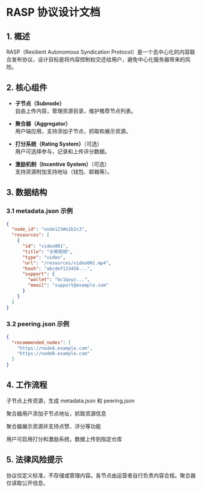 # RASP 协议设计文档

## 1. 概述

RASP（Resilient Autonomous Syndication Protocol）是一个去中心化的内容联合发布协议，设计目标是将内容控制权交还给用户，避免中心化服务器带来的风险。

## 2. 核心组件

- **子节点（Subnode）**  
  自由上传内容，管理资源目录，维护推荐节点列表。

- **聚合器（Aggregator）**  
  用户端应用，支持添加子节点，抓取和展示资源。

- **打分系统（Rating System）**（可选）  
  用户可选择参与，记录和上传评分数据。

- **激励机制（Incentive System）**（可选）  
  支持资源附加支持地址（钱包、邮箱等）。

## 3. 数据结构

### 3.1 metadata.json 示例

```json
{
  "node_id": "node123#a1b2c3",
  "resources": [
    {
      "id": "video001",
      "title": "示例视频",
      "type": "video",
      "url": "/resources/video001.mp4",
      "hash": "abcdef123456...",
      "support": {
        "wallet": "bc1qxyz...",
        "email": "support@example.com"
      }
    }
  ]
}
```

### 3.2 peering.json 示例
```json
{
  "recommended_nodes": [
    "https://nodeA.example.com",
    "https://nodeB.example.com"
  ]
}
```

## 4. 工作流程
子节点上传资源，生成 metadata.json 和 peering.json

聚合器用户添加子节点地址，抓取资源信息

聚合器展示资源并支持点赞、评分等功能

用户可启用打分和激励系统，数据上传到指定仓库

## 5. 法律风险提示
协议仅定义标准，不存储或管理内容。各节点由运营者自行负责内容合规。聚合器仅读取公开信息。
